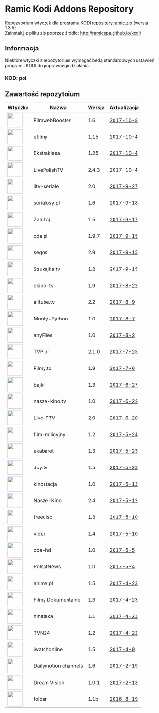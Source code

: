 # Ramic Kodi Addons Repository
Repozytorium wtyczek dla programu KODI
[repository.ramic.zip](https://github.com/ramicspa/kodi/raw/master/repository.ramic.zip) (wersja 1.3.5)
<br>Zainstaluj z pliku zip poprzez źródło: http://ramicspa.github.io/kodi/
## Informacja
Niektóre wtyczki z repozytorium wymagać bedą standardowych ustawień programu KODI do poprawnego działania.
### KOD: **poi**
## Zawartość repozytoium
|Wtyczka|Nazwa|Wersja|Aktualizacja|
|---|---|---|---|
|<img src="https://raw.githubusercontent.com/ramicspa/kodi/master/zips/plugin.video.filmbooster/icon.png" width="48">|FilmwebBooster|1.6|[2017-10-8](https://raw.githubusercontent.com/ramicspa/kodi/master/zips/plugin.video.filmbooster/changelog-1.6.txt)
|<img src="https://raw.githubusercontent.com/ramicspa/kodi/master/zips/plugin.video.efilmy/icon.png" width="48">|efilmy|1.15|[2017-10-4](https://raw.githubusercontent.com/ramicspa/kodi/master/zips/plugin.video.efilmy/changelog-1.15.txt)
|<img src="https://raw.githubusercontent.com/ramicspa/kodi/master/zips/plugin.video.ekstraklasa/icon.png" width="48">|Ekstraklasa|1.25|[2017-10-4](https://raw.githubusercontent.com/ramicspa/kodi/master/zips/plugin.video.ekstraklasa/changelog-1.25.txt)
|<img src="https://raw.githubusercontent.com/ramicspa/kodi/master/zips/plugin.video.LivePolishTV/icon.png" width="48">|LivePolishTV|2.4.3|[2017-10-4](https://raw.githubusercontent.com/ramicspa/kodi/master/zips/plugin.video.LivePolishTV/changelog-2.4.3.txt)
|<img src="https://raw.githubusercontent.com/ramicspa/kodi/master/zips/plugin.video.iitv/icon.png" width="48">|iitv-seriale|2.0|[2017-9-27](https://raw.githubusercontent.com/ramicspa/kodi/master/zips/plugin.video.iitv/changelog-2.0.txt)
|<img src="https://raw.githubusercontent.com/ramicspa/kodi/master/zips/plugin.video.serialosypl/icon.png" width="48">|serialosy.pl|1.6|[2017-9-18](https://raw.githubusercontent.com/ramicspa/kodi/master/zips/plugin.video.serialosypl/changelog-1.6.txt)
|<img src="https://raw.githubusercontent.com/ramicspa/kodi/master/zips/plugin.video.zalukajcom/icon.png" width="48">|Zalukaj|1.5|[2017-9-17](https://raw.githubusercontent.com/ramicspa/kodi/master/zips/plugin.video.zalukajcom/changelog-1.5.txt)
|<img src="https://raw.githubusercontent.com/ramicspa/kodi/master/zips/plugin.video.cdapl/icon.png" width="48">|cda.pl|1.9.7|[2017-9-15](https://raw.githubusercontent.com/ramicspa/kodi/master/zips/plugin.video.cdapl/changelog-1.9.7.txt)
|<img src="https://raw.githubusercontent.com/ramicspa/kodi/master/zips/plugin.video.segos/icon.png" width="48">|segos|2.9|[2017-9-15](https://raw.githubusercontent.com/ramicspa/kodi/master/zips/plugin.video.segos/changelog-2.9.txt)
|<img src="https://raw.githubusercontent.com/ramicspa/kodi/master/zips/plugin.video.szukajkatv/icon.png" width="48">|Szukajka.tv|1.2|[2017-9-15](https://raw.githubusercontent.com/ramicspa/kodi/master/zips/plugin.video.szukajkatv/changelog-1.2.txt)
|<img src="https://raw.githubusercontent.com/ramicspa/kodi/master/zips/plugin.video.ekinotv/icon.png" width="48">|ekino-tv|1.9|[2017-8-22](https://raw.githubusercontent.com/ramicspa/kodi/master/zips/plugin.video.ekinotv/changelog-1.9.txt)
|<img src="https://raw.githubusercontent.com/ramicspa/kodi/master/zips/plugin.video.alltube.tv/icon.png" width="48">|alltube.tv|2.2|[2017-8-9](https://raw.githubusercontent.com/ramicspa/kodi/master/zips/plugin.video.alltube.tv/changelog-2.2.txt)
|<img src="https://raw.githubusercontent.com/ramicspa/kodi/master/zips/plugin.video.montypython/icon.png" width="48">|Monty-Python|1.0|[2017-8-7](https://raw.githubusercontent.com/ramicspa/kodi/master/zips/plugin.video.montypython/changelog-1.0.txt)
|<img src="https://raw.githubusercontent.com/ramicspa/kodi/master/zips/plugin.video.anyfilespl/icon.png" width="48">|anyFiles|1.0|[2017-8-2](https://raw.githubusercontent.com/ramicspa/kodi/master/zips/plugin.video.anyfilespl/changelog-1.0.txt)
|<img src="https://raw.githubusercontent.com/ramicspa/kodi/master/zips/plugin.video.TVP.pl/icon.png" width="48">|TVP.pl|2.1.0|[2017-7-25](https://raw.githubusercontent.com/ramicspa/kodi/master/zips/plugin.video.TVP.pl/changelog-2.1.0.txt)
|<img src="https://raw.githubusercontent.com/ramicspa/kodi/master/zips/plugin.video.filmyto/icon.png" width="48">|Filmy.to|1.9|[2017-7-6](https://raw.githubusercontent.com/ramicspa/kodi/master/zips/plugin.video.filmyto/changelog-1.9.txt)
|<img src="https://raw.githubusercontent.com/ramicspa/kodi/master/zips/plugin.video.bajkionline/icon.png" width="48">|bajki|1.3|[2017-6-27](https://raw.githubusercontent.com/ramicspa/kodi/master/zips/plugin.video.bajkionline/changelog-1.3.txt)
|<img src="https://raw.githubusercontent.com/ramicspa/kodi/master/zips/plugin.video.naszekinotv/icon.png" width="48">|nasze-kino.tv|1.0|[2017-6-22](https://raw.githubusercontent.com/ramicspa/kodi/master/zips/plugin.video.naszekinotv/changelog-1.0.txt)
|<img src="https://raw.githubusercontent.com/ramicspa/kodi/master/zips/plugin.video.LiveIPTV/icon.png" width="48">|Live IPTV|2.0|[2017-6-20](https://raw.githubusercontent.com/ramicspa/kodi/master/zips/plugin.video.LiveIPTV/changelog-2.0.txt)
|<img src="https://raw.githubusercontent.com/ramicspa/kodi/master/zips/plugin.video.filmmilicyjny/icon.png" width="48">|film-milicyjny|1.2|[2017-5-24](https://raw.githubusercontent.com/ramicspa/kodi/master/zips/plugin.video.filmmilicyjny/changelog-1.2.txt)
|<img src="https://raw.githubusercontent.com/ramicspa/kodi/master/zips/plugin.video.ekabaretpl/icon.png" width="48">|ekabaret|1.3|[2017-5-23](https://raw.githubusercontent.com/ramicspa/kodi/master/zips/plugin.video.ekabaretpl/changelog-1.3.txt)
|<img src="https://raw.githubusercontent.com/ramicspa/kodi/master/zips/plugin.video.kinoiseriale/icon.png" width="48">|Joy.tv|1.5|[2017-5-23](https://raw.githubusercontent.com/ramicspa/kodi/master/zips/plugin.video.kinoiseriale/changelog-1.5.txt)
|<img src="https://raw.githubusercontent.com/ramicspa/kodi/master/zips/plugin.video.kinostacja/icon.png" width="48">|kinostacja|1.0|[2017-5-13](https://raw.githubusercontent.com/ramicspa/kodi/master/zips/plugin.video.kinostacja/changelog-1.0.txt)
|<img src="https://raw.githubusercontent.com/ramicspa/kodi/master/zips/plugin.video.naszekino/icon.png" width="48">|Nasze-Kino|2.4|[2017-5-12](https://raw.githubusercontent.com/ramicspa/kodi/master/zips/plugin.video.naszekino/changelog-2.4.txt)
|<img src="https://raw.githubusercontent.com/ramicspa/kodi/master/zips/plugin.video.freedisc.pl/icon.png" width="48">|freedisc|1.3|[2017-5-10](https://raw.githubusercontent.com/ramicspa/kodi/master/zips/plugin.video.freedisc.pl/changelog-1.3.txt)
|<img src="https://raw.githubusercontent.com/ramicspa/kodi/master/zips/plugin.video.viderpl/icon.png" width="48">|vider|1.4|[2017-5-10](https://raw.githubusercontent.com/ramicspa/kodi/master/zips/plugin.video.viderpl/changelog-1.4.txt)
|<img src="https://raw.githubusercontent.com/ramicspa/kodi/master/zips/plugin.video.cdahd/icon.png" width="48">|cda-hd|1.0|[2017-5-5](https://raw.githubusercontent.com/ramicspa/kodi/master/zips/plugin.video.cdahd/changelog-1.0.txt)
|<img src="https://raw.githubusercontent.com/ramicspa/kodi/master/zips/plugin.video.ramicpolsat/icon.png" width="48">|PolsatNews|1.0|[2017-5-4](https://raw.githubusercontent.com/ramicspa/kodi/master/zips/plugin.video.ramicpolsat/changelog-1.0.txt)
|<img src="https://raw.githubusercontent.com/ramicspa/kodi/master/zips/plugin.video.anime.pl/icon.png" width="48">|anime.pl|1.5|[2017-4-23](https://raw.githubusercontent.com/ramicspa/kodi/master/zips/plugin.video.anime.pl/changelog-1.5.txt)
|<img src="https://raw.githubusercontent.com/ramicspa/kodi/master/zips/plugin.video.filmydokumentalne/icon.png" width="48">|Filmy Dokumentalne|1.3|[2017-4-23](https://raw.githubusercontent.com/ramicspa/kodi/master/zips/plugin.video.filmydokumentalne/changelog-1.3.txt)
|<img src="https://raw.githubusercontent.com/ramicspa/kodi/master/zips/plugin.video.ninateka/icon.png" width="48">|ninateka|1.1|[2017-4-23](https://raw.githubusercontent.com/ramicspa/kodi/master/zips/plugin.video.ninateka/changelog-1.1.txt)
|<img src="https://raw.githubusercontent.com/ramicspa/kodi/master/zips/plugin.video.ramictvn24/icon.png" width="48">|TVN24|1.2|[2017-4-22](https://raw.githubusercontent.com/ramicspa/kodi/master/zips/plugin.video.ramictvn24/changelog-1.2.txt)
|<img src="https://raw.githubusercontent.com/ramicspa/kodi/master/zips/plugin.video.iwatchonline/icon.png" width="48">|iwatchonline|1.5|[2017-4-9](https://raw.githubusercontent.com/ramicspa/kodi/master/zips/plugin.video.iwatchonline/changelog-1.5.txt)
|<img src="https://raw.githubusercontent.com/ramicspa/kodi/master/zips/plugin.video.dmchannels/icon.png" width="48">|Dailymotion channels|1.6|[2017-2-19](https://raw.githubusercontent.com/ramicspa/kodi/master/zips/plugin.video.dmchannels/changelog-1.6.txt)
|<img src="https://raw.githubusercontent.com/ramicspa/kodi/master/zips/plugin.video.dreamvision/icon.png" width="48">|Dream Vision|1.0.1|[2017-2-13](https://raw.githubusercontent.com/ramicspa/kodi/master/zips/plugin.video.dreamvision/changelog-1.0.1.txt)
|<img src="https://raw.githubusercontent.com/ramicspa/kodi/master/zips/plugin.video.folderramic/icon.png" width="48">|folder|1.1b|[2016-8-19](https://raw.githubusercontent.com/ramicspa/kodi/master/zips/plugin.video.folderramic/changelog-1.1b.txt)